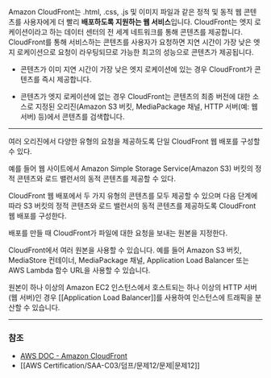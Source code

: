 Amazon CloudFront는 .html, .css, .js 및 이미지 파일과 같은 정적 및 동적 웹 콘텐츠를 사용자에게 더 빨리 **배포하도록 지원하는 웹 서비스**입니다. CloudFront는 엣지 로케이션이라고 하는 데이터 센터의 전 세계 네트워크를 통해 콘텐츠를 제공합니다. CloudFront를 통해 서비스하는 콘텐츠를 사용자가 요청하면 지연 시간이 가장 낮은 엣지 로케이션으로 요청이 라우팅되므로 가능한 최고의 성능으로 콘텐츠가 제공됩니다.

- 콘텐츠가 이미 지연 시간이 가장 낮은 엣지 로케이션에 있는 경우 CloudFront가 콘텐츠를 즉시 제공합니다.
    
- 콘텐츠가 엣지 로케이션에 없는 경우 CloudFront는 콘텐츠의 최종 버전에 대한 소스로 지정된 오리진(Amazon S3 버킷, MediaPackage 채널, HTTP 서버(예: 웹 서버) 등)에서 콘텐츠를 검색합니다.
---

여러 오리진에서 다양한 유형의 요청을 제공하도록 단일 CloudFront 웹 배포를 구성할 수 있다.

예를 들어 웹 사이트에서 Amazon Simple Storage Service(Amazon S3) 버킷의 정적 콘텐츠와 로드 밸런서의 동적 콘텐츠를 제공할 수 있다.

CloudFront 웹 배포에서 두 가지 유형의 콘텐츠를 모두 제공할 수 있으며 다음 단계에 따라 S3 버킷의 정적 콘텐츠와 로드 밸런서의 동적 콘텐츠를 제공하도록 CloudFront 웹 배포를 구성한다.

배포를 만들 때 CloudFront가 파일에 대한 요청을 보내는 원본을 지정한다.

CloudFront에서 여러 원본을 사용할 수 있습니다. 예를 들어 Amazon S3 버킷, MediaStore 컨테이너, MediaPackage 채널, Application Load Balancer 또는 AWS Lambda 함수 URL을 사용할 수 있습니다.

원본이 하나 이상의 Amazon EC2 인스턴스에서 호스트되는 하나 이상의 HTTP 서버(웹 서버)인 경우 [[Application Load Balancer]]를 사용하여 인스턴스에 트래픽을 분산할 수 있습니다.

---
###  참조
- [AWS DOC - Amazon CloudFront](https://docs.aws.amazon.com/ko_kr/AmazonCloudFront/latest/DeveloperGuide/Introduction.html)
- [[AWS Certification/SAA-C03/덤프/문제12/문제|문제12]]


